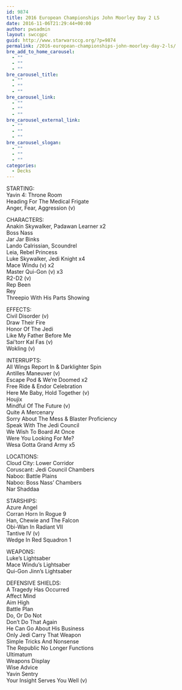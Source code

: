 ```yaml
---
id: 9874
title: 2016 European Championships John Moorley Day 2 LS
date: 2016-11-06T21:29:44+00:00
author: pwsadmin
layout: swccgpc
guid: http://www.starwarsccg.org/?p=9874
permalink: /2016-european-championships-john-moorley-day-2-ls/
bre_add_to_home_carousel:
  - ""
  - ""
  - ""
bre_carousel_title:
  - ""
  - ""
  - ""
bre_carousel_link:
  - ""
  - ""
  - ""
bre_carousel_external_link:
  - ""
  - ""
  - ""
bre_carousel_slogan:
  - ""
  - ""
  - ""
categories:
  - Decks
---
```

STARTING:  
Yavin 4: Throne Room  
Heading For The Medical Frigate  
Anger, Fear, Aggression (v)

CHARACTERS:  
Anakin Skywalker, Padawan Learner x2  
Boss Nass  
Jar Jar Binks  
Lando Calrissian, Scoundrel  
Leia, Rebel Princess  
Luke Skywalker, Jedi Knight x4  
Mace Windu (v) x2  
Master Qui-Gon (v) x3  
R2-D2 (v)  
Rep Been  
Rey  
Threepio With His Parts Showing

EFFECTS:  
Civil Disorder (v)  
Draw Their Fire  
Honor Of The Jedi  
Like My Father Before Me  
Sai&#8217;torr Kal Fas (v)  
Wokling (v)

INTERRUPTS:  
All Wings Report In & Darklighter Spin  
Antilles Maneuver (v)  
Escape Pod & We&#8217;re Doomed x2  
Free Ride & Endor Celebration  
Here Me Baby, Hold Together (v)  
Houjix  
Mindful Of The Future (v)  
Quite A Mercenary  
Sorry About The Mess & Blaster Proficiency  
Speak With The Jedi Council  
We Wish To Board At Once  
Were You Looking For Me?  
Wesa Gotta Grand Army x5

LOCATIONS:  
Cloud City: Lower Corridor  
Coruscant: Jedi Council Chambers  
Naboo: Battle Plains  
Naboo: Boss Nass&#8217; Chambers  
Nar Shaddaa

STARSHIPS:  
Azure Angel  
Corran Horn In Rogue 9  
Han, Chewie and The Falcon  
Obi-Wan In Radiant VII  
Tantive IV (v)  
Wedge In Red Squadron 1

WEAPONS:  
Luke&#8217;s Lightsaber  
Mace Windu&#8217;s Lightsaber  
Qui-Gon Jinn&#8217;s Lightsaber

DEFENSIVE SHIELDS:  
A Tragedy Has Occurred  
Affect Mind  
Aim High  
Battle Plan  
Do, Or Do Not  
Don&#8217;t Do That Again  
He Can Go About His Business  
Only Jedi Carry That Weapon  
Simple Tricks And Nonsense  
The Republic No Longer Functions  
Ultimatum  
Weapons Display  
Wise Advice  
Yavin Sentry  
Your Insight Serves You Well (v)